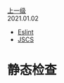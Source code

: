 <div class="extend-header">
<div class="info">
<a class="back" href="./">上一级</a>
<div class="mini">
<span>2021.01.02</span>
</div>
</div>
<div class="content">

<div class="custom-block links">
<ul class="desc">
<li><a href="tools/eslint">Eslint</a></li>
<li><a href="undefined">JSCS</a></li>
</ul>
</div>
</div>
</div>
<div class="content-header">
<h1>静态检查</h1>
</div>


